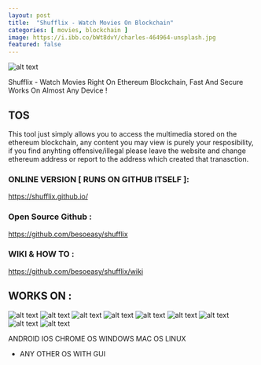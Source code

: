 ```yaml
---
layout: post
title:  "Shufflix - Watch Movies On Blockchain"
categories: [ movies, blockchain ]
image: https://i.ibb.co/bWt8dvY/charles-464964-unsplash.jpg
featured: false
---
```


![alt text](https://image.ibb.co/mtWBdV/ezgif-1-e1ae54b047e4.gif)

Shufflix - Watch Movies Right On Ethereum Blockchain, Fast And Secure Works On Almost Any Device !


## TOS
This tool just simply allows you to access the multimedia stored on the ethereum blockchain, any content you may view is purely your resposibility, if you find anyhting offensive/illegal please leave the website and change ethereum address or report to the address which created that tranasction.



### ONLINE VERSION [ RUNS ON GITHUB ITSELF ]: 
https://shufflix.github.io/

### Open Source Github : 
https://github.com/besoeasy/shufflix

### WIKI & HOW TO : 
https://github.com/besoeasy/shufflix/wiki

## WORKS ON : 

![alt text](http://icons.iconarchive.com/icons/martz90/circle/64/android-icon.png)
![alt text](http://icons.iconarchive.com/icons/dakirby309/windows-8-metro/64/Folders-OS-Windows-8-Metro-icon.png)
![alt text](http://icons.iconarchive.com/icons/icons8/windows-8/64/Systems-Mac-Os-icon.png)
![alt text](http://icons.iconarchive.com/icons/tatice/operating-systems/64/Linux-icon.png)
![alt text](http://icons.iconarchive.com/icons/google/chrome/64/Google-Chrome-icon.png)
![alt text](http://icons.iconarchive.com/icons/morcha/browsers/64/Firefox-icon.png)
![alt text](http://icons.iconarchive.com/icons/johanchalibert/mac-osx-yosemite/64/safari-icon.png)
![alt text](http://icons.iconarchive.com/icons/tatice/cristal-intense/64/Internet-Explorer-icon.png)
![alt text](http://icons.iconarchive.com/icons/dakirby309/simply-styled/64/Opera-icon.png)


ANDROID
IOS
CHROME OS
WINDOWS
MAC OS
LINUX
+ ANY OTHER OS WITH GUI
